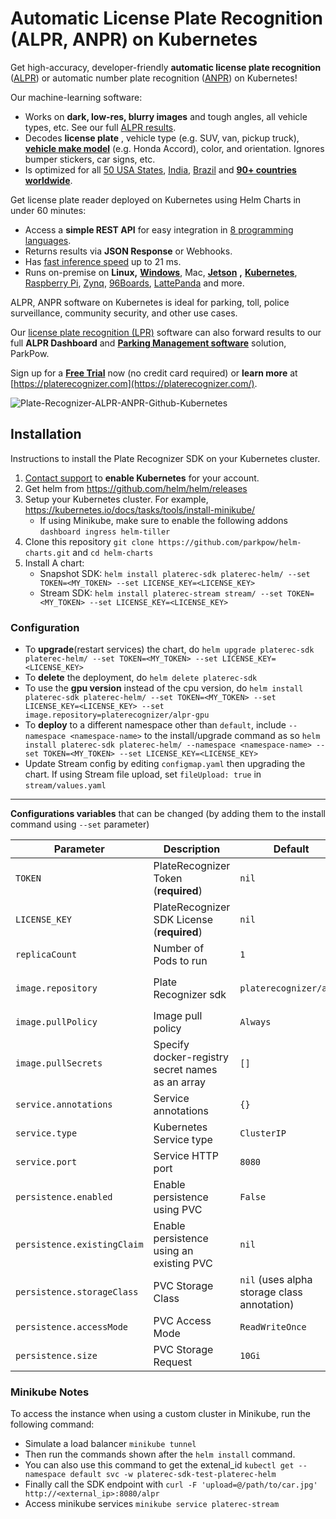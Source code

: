 # Automatic License Plate Recognition (ALPR, ANPR) on Kubernetes
Get high-accuracy, developer-friendly **automatic license plate recognition** ([ALPR](https://platerecognizer.com/?utm_source=github&amp;utm_medium=website)) or automatic number plate recognition ([ANPR](https://platerecognizer.com/?utm_source=github&amp;utm_medium=website)) on Kubernetes!

Our machine-learning software:

- Works on **dark, low-res, blurry images** and tough angles, all vehicle types, etc.  See our full [ALPR results](https://platerecognizer.com/alpr-results/?utm_source=github&amp;utm_medium=website).
- Decodes **license plate** , vehicle type (e.g. SUV, van, pickup truck), [**vehicle make model**](https://platerecognizer.com/vehicle-make-model-recognition-with-color/?utm_source=github&amp;utm_medium=website) (e.g. Honda Accord), color, and orientation. Ignores bumper stickers, car signs, etc.
- Is optimized for all [50 USA States](https://platerecognizer.com/alpr-for-usa/?utm_source=github&amp;utm_medium=website), [India](https://platerecognizer.com/anpr-for-india?utm_source=github&amp;utm_medium=website), [Brazil](https://platerecognizer.com/anpr-for-brazil/?utm_source=github&amp;utm_medium=website) and [**90+ countries worldwide**](https://platerecognizer.com/countries/?utm_source=github&amp;utm_medium=website).

Get license plate reader deployed on Kubernetes using Helm Charts in under 60 minutes:

- Access a **simple REST API** for easy integration in [8 programming languages](http://docs.platerecognizer.com/?utm_source=github&amp;utm_medium=website).
- Returns results via **JSON Response** or Webhooks.
- Has [fast inference speed](https://platerecognizer.com/snapshot/#speeds) up to 21 ms.
- Runs on-premise on **Linux,** [**Windows**](https://platerecognizer.com/alpr-on-windows/?utm_source=github&amp;utm_medium=website), Mac, [**Jetson**](https://platerecognizer.com/alpr-on-nvidia-jetson-devices/?utm_source=github&amp;utm_medium=website) **,** [**Kubernetes**](https://platerecognizer.com/anpr-on-kubernetes/?utm_source=github&amp;utm_medium=website), [Raspberry Pi](https://platerecognizer.com/anpr-on-raspberry-pi/?utm_source=github&amp;utm_medium=website), [Zynq](https://platerecognizer.com/alpr-for-xilinx-zynq/?utm_source=github&amp;utm_medium=website), [96Boards](https://platerecognizer.com/alpr-for-96boards/?utm_source=github&amp;utm_medium=website), [LattePanda](https://platerecognizer.com/anpr-on-lattepanda/?utm_source=github&amp;utm_medium=website) and more.

ALPR, ANPR software on Kubernetes is ideal for parking, toll, police surveillance, community security, and other use cases.

Our [license plate recognition (LPR)](https://platerecognizer.com/snapshot/?utm_source=github&amp;utm_medium=website) software can also forward results to our full **ALPR Dashboard** and [**Parking Management software**](https://parkpow.com/?utm_source=github&amp;utm_medium=website) solution, ParkPow.

Sign up for a [**Free Trial**](https://app.platerecognizer.com/accounts/signup/?utm_source=github&amp;utm_medium=website) now (no credit card required) or **learn more** at [https://platerecognizer.com](https://platerecognizer.com/).

![Plate-Recognizer-ALPR-ANPR-Github-Kubernetes](https://user-images.githubusercontent.com/61606720/103374983-c0c65680-4a8d-11eb-99ac-8e0867d3b77f.jpg)


## Installation

Instructions to install the Plate Recognizer SDK on your Kubernetes cluster.

1. [Contact support](https://platerecognizer.com/contact/) to **enable Kubernetes** for your account.
1. Get helm from https://github.com/helm/helm/releases
1. Setup your Kubernetes cluster. For example, https://kubernetes.io/docs/tasks/tools/install-minikube/
	- If using Minikube, make sure to enable the following addons `dashboard ingress helm-tiller`
1. Clone this repository `git clone https://github.com/parkpow/helm-charts.git` and `cd helm-charts`
1. Install A chart: 
	- Snapshot SDK: `helm install platerec-sdk platerec-helm/ --set TOKEN=<MY_TOKEN> --set LICENSE_KEY=<LICENSE_KEY>`
	- Stream SDK: `helm install platerec-stream stream/ --set TOKEN=<MY_TOKEN> --set LICENSE_KEY=<LICENSE_KEY>`

### Configuration

- To **upgrade**(restart services) the chart, do `helm upgrade platerec-sdk platerec-helm/ --set TOKEN=<MY_TOKEN> --set LICENSE_KEY=<LICENSE_KEY>`
- To **delete** the deployment, do `helm delete platerec-sdk`
- To use the **gpu version** instead of the cpu version, do `helm install platerec-sdk platerec-helm/ --set TOKEN=<MY_TOKEN> --set LICENSE_KEY=<LICENSE_KEY> --set image.repository=platerecognizer/alpr-gpu` 
- To **deploy** to a different namespace other than `default`, include `--namespace <namespace-name>` to the install/upgrade command as so  `helm install platerec-sdk platerec-helm/ --namespace <namespace-name> --set TOKEN=<MY_TOKEN> --set LICENSE_KEY=<LICENSE_KEY>`
- Update Stream config by editing `configmap.yaml` then upgrading the chart. If using Stream file upload, set `fileUpload: true` in `stream/values.yaml`

---

**Configurations variables** that can be changed (by adding them to the install command using `--set` parameter)

| Parameter | Description | Default  | Options |
|-----------|-------------|----------|---------|
| `TOKEN`   |  PlateRecognizer Token (**required**)            | `nil`          |    |
| `LICENSE_KEY`   |  PlateRecognizer SDK License (**required**)            | `nil`          |    |
| `replicaCount`   |  Number of Pods to run            | `1`          |   |
| `image.repository`   | Plate Recognizer sdk             | `platerecognizer/alpr`          | [`platerecognizer/alpr`, `platerecognizer/alpr-gpu`]  |
| `image.pullPolicy`   |   Image pull policy   | `Always`          | [`Always`, `IfNotPresent`] |
| `image.pullSecrets`   |  	Specify docker-registry secret names as an array            | `[]`          | `True` |
| `service.annotations`                     | Service annotations                                                                                    | `{}`                                                         |
| `service.type`                            | Kubernetes Service type                                                                                | `ClusterIP`                                               | [`LoadBalancer`, `ClusterIP`]
| `service.port`                            | Service HTTP port                                                                                      | `8080`                                                         |
| `persistence.enabled`                     | Enable persistence using PVC                                                                           | `False`                                                       |
| `persistence.existingClaim`               | Enable persistence using an existing PVC                                                               | `nil`                                                        |
| `persistence.storageClass`                | PVC Storage Class                                                                                      | `nil` (uses alpha storage class annotation)                  |
| `persistence.accessMode`                  | PVC Access Mode                                                                                        | `ReadWriteOnce`                                              | [`ReadWriteMany`, `ReadWriteOnce` ]
| `persistence.size`                        | PVC Storage Request                                                                                    | `10Gi`                                                       |






### Minikube Notes

To access the instance when using a custom cluster in Minikube, run the following command:

- Simulate a load balancer `minikube tunnel`
- Then run the commands shown after the `helm install` command.
- You can also use this command to get the extenal_id `kubectl get --namespace default svc -w platerec-sdk-test-platerec-helm`
- Finally call the SDK endpoint with `curl -F 'upload=@/path/to/car.jpg' http://<external_ip>:8080/alpr`
- Access minikube services `minikube service platerec-stream`

